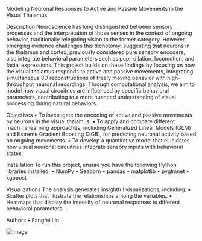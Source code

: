 Modeling Neuronal Responses to Active and Passive Movements in the Visual Thalamus

Description
Neuroscience has long distinguished between sensory processes and the interpretation of those senses in the context of ongoing behavior, traditionally relegating vision to the former category. However, emerging evidence challenges this dichotomy, suggesting that neurons in the thalamus and cortex, previously considered pure sensory encoders, also integrate behavioral parameters such as pupil dilation, locomotion, and facial expressions. This project builds on these findings by focusing on how the visual thalamus responds to active and passive movements, integrating simultaneous 3D reconstructions of freely moving behavior with high-throughput neuronal recordings. Through computational analysis, we aim to model how visual circuitries are influenced by specific behavioral parameters, contributing to a more nuanced understanding of visual processing during natural behaviors.

Objectives
•	To investigate the encoding of active and passive movements by neurons in the visual thalamus.
•	To apply and compare different machine learning approaches, including Generalized Linear Models (GLM) and Extreme Gradient Boosting (XGB), for predicting neuronal activity based on ongoing movements.
•	To develop a quantitative model that elucidates how visual neuronal circuitries integrate sensory inputs with behavioral states.

Installation
To run this project, ensure you have the following Python libraries installed:
•	NumPy
•	Seaborn
•	pandas
•	matplotlib
•	pyglmnet
•	xgboost

Visualizations
The analysis generates insightful visualizations, including:
•	Scatter plots that illustrate the relationships among the variables.
•	Heatmaps that display the intensity of neuronal responses to different behavioral parameters.

Authors
•	Fangfei Lin


![image](https://github.com/Ginny-Bioinformatics/Modeling-Neuronal-Responses-to-Active-and-Passive-Movements-in-the-Visual-Thalamus/assets/160854085/fade8573-cec3-4023-9f16-6ae8a975dcb1)
